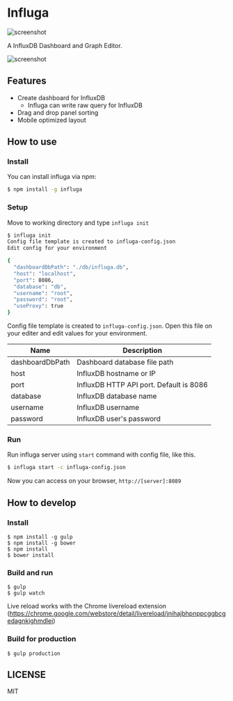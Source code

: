 # Influga

![screenshot](https://raw.githubusercontent.com/hakobera/influga/master/doc/assets/influga.png)

A InfluxDB Dashboard and Graph Editor.

![screenshot](https://raw.githubusercontent.com/hakobera/influga/master/doc/assets/screenshot_01.png)

## Features

- Create dashboard for InfluxDB
  - Influga can write raw query for InfluxDB
- Drag and drop panel sorting
- Mobile optimized layout

## How to use

### Install

You can install influga via npm:

```sh
$ npm install -g influga
```

### Setup

Move to working directory and type `influga init`

```sh
$ influga init
Config file template is created to influga-config.json
Edit config for your environment

{
  "dashboardDbPath": "./db/influga.db",
  "host": "localhost",
  "port": 8086,
  "database": "db",
  "username": "root",
  "password": "root",
  "useProxy": true
}
```

Config file template is created to `influga-config.json`.
Open this file on your editer and edit values for your environment.

| Name            | Description                             |
| --------------- | --------------------------------------- |
| dashboardDbPath | Dashboard database file path            |
| host            | InfluxDB hostname or IP                 |
| port            | InfluxDB HTTP API port. Default is 8086 |
| database        | InfluxDB database name                  |
| username        | InfluxDB username                       |
| password        | InfluxDB user's password                |

### Run

Run influga server using `start` command with config file, like this.

```sh
$ influga start -c influga-config.json
```

Now you can access on your browser, `http://[server]:8089`

## How to develop

### Install

```
$ npm install -g gulp
$ npm install -g bower
$ npm install
$ bower install
```

### Build and run

```
$ gulp
$ gulp watch
```

Live reload works with the Chrome livereload extension (https://chrome.google.com/webstore/detail/livereload/jnihajbhpnppcggbcgedagnkighmdlei)

### Build for production

```
$ gulp production
```

## LICENSE

MIT
